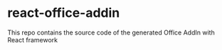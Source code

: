 # react-office-addin
This repo contains the source code of the generated Office AddIn with React framework
